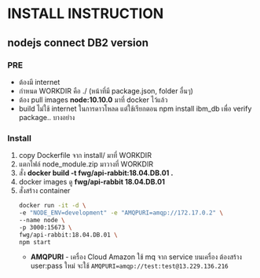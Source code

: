 
# INSTALL INSTRUCTION 

## nodejs connect DB2 version 
### PRE
- ต้องมี internet
- กำหนด WORKDIR คือ ./ (หน้าที่มี package.json, folder อื่นๆ)
- ต้อง pull images **node:10.10.0** มาที่ docker ไว้แล้ว
- build ไม่ใช้ internet ในการดาวโหลด แต่ใช้เรียกตอน npm install ibm_db เพื่อ verify package.. บางอย่าง

### Install
1. copy Dockerfile จาก install/ มาที่ WORKDIR
2. แตกไฟล์ node_module.zip มาวางที่ WORKDIR
3. สั่ง **docker build -t fwg/api-rabbit:18.04.DB.01 .**
4. docker images ดู **fwg/api-rabbit      18.04.DB.01**
5. สั่งสร้าง container 
    ```sh
    docker run -it -d \
    -e "NODE_ENV=development" -e "AMQPURI=amqp://172.17.0.2" \
    --name node \
    -p 3000:15673 \
    fwg/api-rabbit:18.04.DB.01 \
    npm start
    ```
    - **AMQPURI** - เครื่อง Cloud Amazon ใช้ mq จาก service บนเครื่อง ต้องสร้าง user:pass ใหม่ จะใช้ `AMQPURI=amqp://test:test@13.229.136.216`

